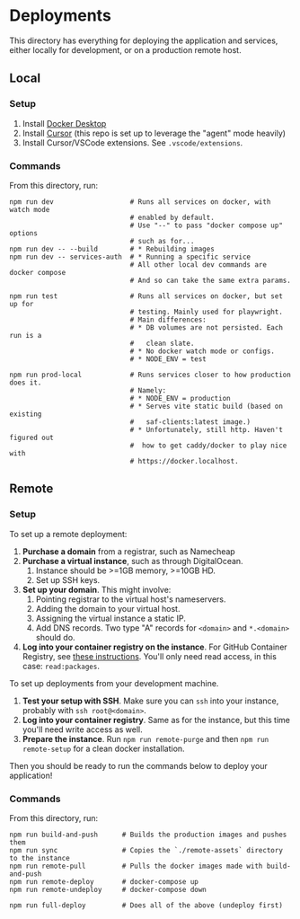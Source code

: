 # Deployments

This directory has everything for deploying the application and services, either locally for development, or on a production remote host.

## Local

### Setup

1. Install [Docker Desktop](https://www.docker.com/get-started/)
2. Install [Cursor](https://www.cursor.com/) (this repo is set up to leverage the "agent" mode heavily)
3. Install Cursor/VSCode extensions. See `.vscode/extensions`.

### Commands

From this directory, run:

```
npm run dev                   # Runs all services on docker, with watch mode
                              # enabled by default.
                              # Use "--" to pass "docker compose up" options
                              # such as for...
npm run dev -- --build        # * Rebuilding images
npm run dev -- services-auth  # * Running a specific service
                              # All other local dev commands are docker compose
                              # And so can take the same extra params.

npm run test                  # Runs all services on docker, but set up for
                              # testing. Mainly used for playwright.
                              # Main differences:
                              # * DB volumes are not persisted. Each run is a
                              #   clean slate.
                              # * No docker watch mode or configs.
                              # * NODE_ENV = test

npm run prod-local            # Runs services closer to how production does it.
                              # Namely:
                              # * NODE_ENV = production
                              # * Serves vite static build (based on existing
                              #   saf-clients:latest image.)
                              # * Unfortunately, still http. Haven't figured out
                              #  how to get caddy/docker to play nice with
                              # https://docker.localhost.
```

## Remote

### Setup

To set up a remote deployment:

1. **Purchase a domain** from a registrar, such as Namecheap
2. **Purchase a virtual instance**, such as through DigitalOcean.
   1. Instance should be >=1GB memory, >=10GB HD.
   2. Set up SSH keys.
3. **Set up your domain**. This might involve:
   1. Pointing registrar to the virtual host's nameservers.
   2. Adding the domain to your virtual host.
   3. Assigning the virtual instance a static IP.
   4. Add DNS records. Two type "A" records for `<domain>` and `*.<domain>` should do.
4. **Log into your container registry on the instance**. For GitHub Container Registry, see [these instructions](https://docs.github.com/en/packages/working-with-a-github-packages-registry/working-with-the-container-registry#authenticating-with-a-personal-access-token-classic). You'll only need read access, in this case: `read:packages`.

To set up deployments from your development machine.

1. **Test your setup with SSH**. Make sure you can `ssh` into your instance, probably with `ssh root@<domain>`.
2. **Log into your container registry**. Same as for the instance, but this time you'll need write access as well.
3. **Prepare the instance**. Run `npm run remote-purge` and then `npm run remote-setup` for a clean docker installation.

Then you should be ready to run the commands below to deploy your application!

### Commands

From this directory, run:

```
npm run build-and-push      # Builds the production images and pushes them
npm run sync                # Copies the `./remote-assets` directory to the instance
npm run remote-pull         # Pulls the docker images made with build-and-push
npm run remote-deploy       # docker-compose up
npm run remote-undeploy     # docker-compose down

npm run full-deploy         # Does all of the above (undeploy first)
```
